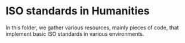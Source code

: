 # ISO standards in Humanities

In this folder, we gather various resources, mainly pieces of code, that implement basic ISO standards in various environments.
